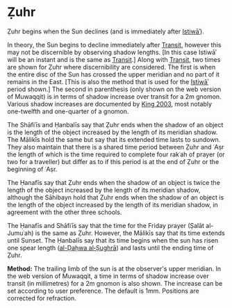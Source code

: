 # Ẓuhr
Ẓuhr begins when the Sun declines (and is immediately after [Istiwāʾ](/istiwa)).

<note>In theory, the Sun begins to decline immediately after [Transit](/transit), however this may not be discernible by observing shadow lengths. [In this case Istiwāʾ will be an instant and is the same as [Transit](/transit).] Along with [Transit](/transit), two times are shown for Ẓuhr where discernibility are considered. The first is when the entire disc of the Sun has crossed the upper meridian and no part of it remains in the East. [This is also the method that is used for the [Istiwāʾ](/istiwa) period shown.] The second in parenthesis (only shown on the web version of Muwaqqit) is in terms of shadow increase over transit for a 2m gnomon. Various shadow increases are documented by [King 2003](https://brill.com/abstract/title/7640), most notably one-twelfth and one-quarter of a gnomon.</note>

The Shāfiʿīs and Ḥanbalīs say that Ẓuhr ends when the shadow of an object is the length of the object increased by the length of its meridian shadow. The Mālikīs hold the same but say that its extended time lasts to sundown. They also maintain that there is a shared time period between Ẓuhr and ʿAṣr the length of which is the time required to complete four rakʿah of prayer (or two for a traveller) but differ as to if this period is at the end of Ẓuhr or the beginning of ʿAṣr.

The Ḥanafīs say that Ẓuhr ends when the shadow of an object is twice the length of the object increased by the length of its meridian shadow, although the Sāhibayn hold that Ẓuhr ends when the shadow of an object is the length of the object increased by the length of its meridian shadow, in agreement with the other three schools.

The Ḥanafīs and Shāfiʿīs say that the time for the Friday prayer (Ṣalāt al-Jumuʿah) is the same as Ẓuhr. However, the Mālikīs say that its time extends until Sunset. The Ḥanbalīs say that its time begins when the sun has risen one spear length ([al-Ḍaḥwa al‑Ṣughrā](/al-dahwa-al-sughra)) and lasts until the ending time of Ẓuhr.

**Method:** The trailing limb of the sun is at the observer's upper meridian. In the web version of Muwaqqit, a time in terms of shadow increase over transit (in millimetres) for a 2m gnomon is also shown. The increase can be set according to user preference. The default is 1mm. Positions are corrected for refraction.